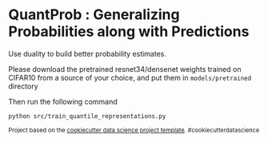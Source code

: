 QuantProb : Generalizing Probabilities along with Predictions
==============================

Use duality to build better probability estimates.

Please download the pretrained resnet34/densenet weights trained on CIFAR10 from a source of your choice, and put them in ``models/pretrained`` directory

Then run the following command

```
python src/train_quantile_representations.py
```


<p><small>Project based on the <a target="_blank" href="https://drivendata.github.io/cookiecutter-data-science/">cookiecutter data science project template</a>. #cookiecutterdatascience</small></p>
